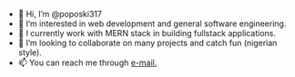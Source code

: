 - 👋 Hi, I’m @poposki317
- 👀 I’m interested in web development and general software engineering.
- 🌱 I currently work with MERN stack in building fullstack applications.
- 💞️ I’m looking to collaborate on many projects and catch fun (nigerian style).
- 📫 You can reach me through [e-mail.](philipedekobi@gmail.com)
